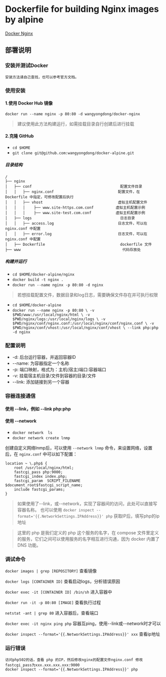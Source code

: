 # Dockerfile for building Nginx images by alpine
[Docker Nginx](https://github.com/wangyongdong/docker-alpine/tree/master/nginx)

## 部署说明


### 安装并测试Docker

    安装方法请自己查找，也可以参考官方文档。

### 使用安装

#### 1.使用 Docker Hub 镜像

`docker run --name nginx -p 80:80 -d wangyongdong/docker-nginx`

> 建议使用此方法构建运行，如需挂载目录自行创建后进行挂载

#### 2.克隆 GitHub

 - `cd $HOME`
 - `git clone git@github.com:wangyongdong/docker-alpine.git`

##### 目录结构

```text
/
├── nginx                    
│   ├── conf                                        配置文件目录
│   │   ├── nginx.conf                             配置文件，在 Dockerfile 中指定，可修改配置后执行
│   │   ├── vhost                                  虚拟主机配置文件
│   │   │    ├── www.site-https.com.conf          虚拟主机配置示例
│   │   │    ├── www.site-test.com.conf           虚拟主机配置示例
│   ├── logs                                        日志目录
│   │   ├── access.log                             日志文件，可以在 nginx.conf 中配置
│   │   ├── error.log                              日志文件，可以在 nginx.conf 中配置
│   ├── Dockerfile                                  dockerfile 文件
├── www                                              代码存放处      
```

##### 构建并运行

 - `cd $HOME/docker-alpine/nginx`
 - `docker build -t nginx .` 
 - `docker run --name nginx -p 80:80 -d nginx`

> 若想挂载配置文件，数据目录和log日志，需要确保文件存在并可执行权限

 - `cd $HOME/docker-alpine`
 - `docker run --name nginx -p 80:80 \
-v $PWD/www:/usr/local/nginx/html \
-v $PWD/nginx/logs:/usr/local/nginx/logs \
-v $PWD/nginx/conf/nginx.conf:/usr/local/nginx/conf/nginx.conf \
-v $PWD/nginx/conf/vhost:/usr/local/nginx/conf/vhost \
--link php:php -d nginx`


### 配置说明

 - -d: 后台运行容器，并返回容器ID
 - --name: 为容器指定一个名称
 - -p: 端口映射，格式为：主机(宿主)端口:容器端口
 - -v: 挂载宿主机目录/文件到容器的目录/文件
 - --link: 添加链接到另一个容器


### 容器连接通信


#### 使用 --link，例如 --link php:php

#### 使用 --network

 - `docker network  ls`
 - `docker network create lnmp`

创建自定义网络lnmp后，可以使用 `--network lnmp` 命令，来设置网络，设置后，在 `nginx.conf` 中可以如下配置：


```apacheconfig
location ~ \.php$ {
    root /usr/local/nginx/html;
    fastcgi_pass php:9000; 
    fastcgi_index index.php;
    fastcgi_param  SCRIPT_FILENAME  $document_root$fastcgi_script_name;
    include fastcgi_params;
} 
```


> 如果使用了--link，或--network，实现了容器间的访问，此处可以直接写容器名称。
> 也可以使用 `docker inspect --format='{{.NetworkSettings.IPAddress}}' php` 获取IP后，填写php的ip地址

> 这里的 php 是我们定义的 php 这个服务的名字，在 compose 文件里定义的服务，它们之间可以使用服务的名字相互进行沟通，因为 docker 内置了 DNS 功能。

### 调试命令

`docker images | grep [REPOSITORY]` 查看镜像

`docker logs [CONTAINER ID]` 查看启动logs，分析错误原因

`docker exec -it [CONTAINER ID] /bin/sh` 进入容器中

`docker run -it -p 80:80 [IMAGE]` 查看执行过程

`netstat -ant | grep 80` 进入容器后，查看端口

`docker exec -it nginx ping php` 容器互ping，使用--link或--network时才可以

`docker inspect --format='{{.NetworkSettings.IPAddress}}' xxx` 查看ip地址

### 运行错误
    访问php502的话，查看 php 的IP，然后修改nginx的配置文件nginx.conf 修改fastcgi_pass为xxx.xxx.xxx.xxx:9000
    docker inspect --format='{{.NetworkSettings.IPAddress}}' php
